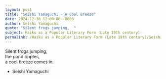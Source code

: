 ```yaml
---
layout: post
title: "Seishi Yamaguchi - A Cool Breeze"
date: 2024-12-30 12:00:00 -0000
author: Seishi Yamaguchi
quote: "Silent frogs jumping,  "
subject: Haiku as a Popular Literary Form (Late 19th century)
permalink: /Haiku as a Popular Literary Form (Late 19th century)/Seishi Yamaguchi/Seishi Yamaguchi - A Cool Breeze
---
```


Silent frogs jumping,  
the pond ripples,  
a cool breeze comes in.

- Seishi Yamaguchi
